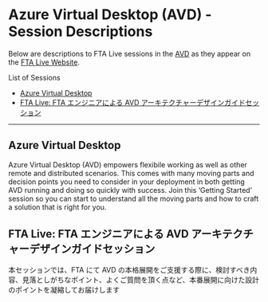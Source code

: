 # Azure Virtual Desktop (AVD)	- Session Descriptions

Below are descriptions to FTA Live sessions in the [AVD](https://fasttrack.azure.com/live/category/AVD) as they appear on the [FTA Live Website](https://fasttrack.azure.com/live).

List of Sessions
- [Azure Virtual Desktop](#azure-virtual-desktop)
- [FTA Live: FTA エンジニアによる AVD アーキテクチャーデザインガイドセッション](#fta-live-fta-エンジニアによる-avd-アーキテクチャーデザインガイドセッション)
 
---

## Azure Virtual Desktop 
Azure Virtual Desktop (AVD) empowers flexibile working as well as other remote and distributed scenarios. This comes with many moving parts and decision points you need to consider in your deployment in both getting AVD running and doing so quickly with success. Join this ‘Getting Started’ session so you can start to understand all the moving parts and how to craft a solution that is right for you. 

## FTA Live: FTA エンジニアによる AVD アーキテクチャーデザインガイドセッション 
本セッションでは、FTA にて AVD の本格展開をご支援する際に、検討すべき内容、見落としがちなポイント、よくご質問を頂く点など、本番展開に向けた設計のポイントを凝縮してお届けします 
 